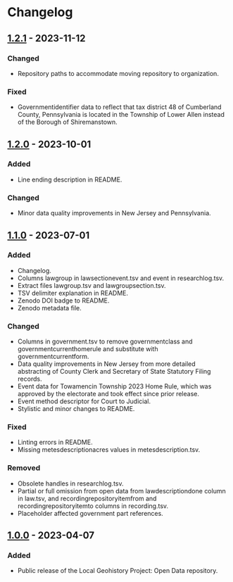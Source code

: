 # Changelog

## [1.2.1] - 2023-11-12

### Changed

- Repository paths to accommodate moving repository to organization.

### Fixed

- Governmentidentifier data to reflect that tax district 48 of Cumberland County, Pennsylvania is located in the Township of Lower Allen instead of the Borough of Shiremanstown.

## [1.2.0] - 2023-10-01

### Added

- Line ending description in README.

### Changed

- Minor data quality improvements in New Jersey and Pennsylvania.

## [1.1.0] - 2023-07-01

### Added

- Changelog.
- Columns lawgroup in lawsectionevent.tsv and event in researchlog.tsv.
- Extract files lawgroup.tsv and lawgroupsection.tsv.
- TSV delimiter explanation in README.
- Zenodo DOI badge to README.
- Zenodo metadata file.

### Changed

- Columns in government.tsv to remove governmentclass and governmentcurrenthomerule and substitute with governmentcurrentform.
- Data quality improvements in New Jersey from more detailed abstracting of County Clerk and Secretary of State Statutory Filing records.
- Event data for Towamencin Township 2023 Home Rule, which was approved by the electorate and took effect since prior release.
- Event method descriptor for Court to Judicial.
- Stylistic and minor changes to README.

### Fixed

- Linting errors in README.
- Missing metesdescriptionacres values in metesdescription.tsv.

### Removed

- Obsolete handles in researchlog.tsv.
- Partial or full omission from open data from lawdescriptiondone column in law.tsv, and recordingrepositoryitemfrom and recordingrepositoryitemto columns in recording.tsv.
- Placeholder affected government part references.

## [1.0.0] - 2023-04-07

### Added

- Public release of the Local Geohistory Project: Open Data repository.

[1.2.1]: https://github.com/localgeohistoryproject/open-data/compare/v1.2.0...v1.2.1
[1.2.0]: https://github.com/localgeohistoryproject/open-data/compare/v1.1.0...v1.2.0
[1.1.0]: https://github.com/localgeohistoryproject/open-data/compare/v1.0.0...v1.1.0
[1.0.0]: https://github.com/localgeohistoryproject/open-data/releases/tag/v1.0.0
